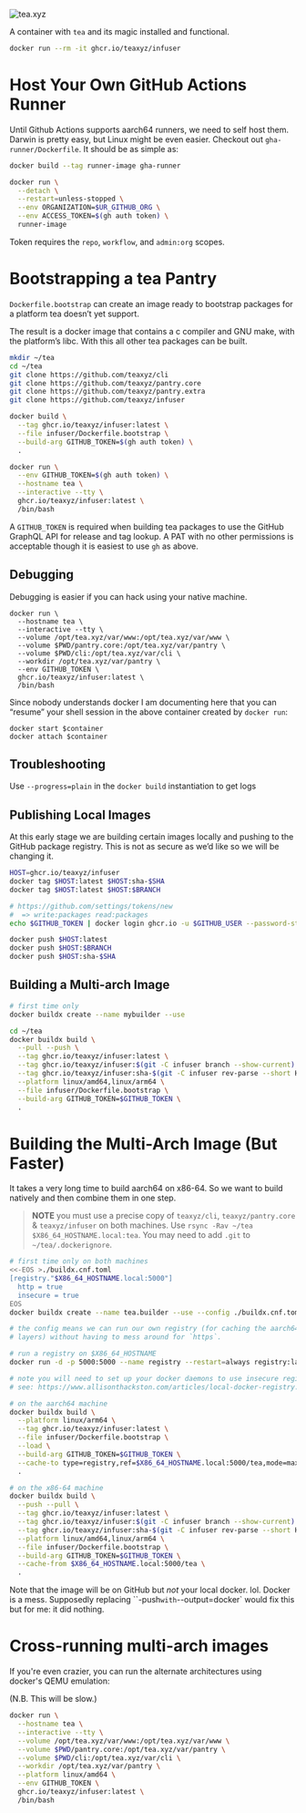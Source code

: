 ![tea.xyz](https://tea.xyz/banner.png)

A container with `tea` and its magic installed and functional.

```sh
docker run --rm -it ghcr.io/teaxyz/infuser
```

# Host Your Own GitHub Actions Runner

Until Github Actions supports aarch64 runners, we need to self host them.
Darwin is pretty easy, but Linux might be even easier. Checkout out
`gha-runner/Dockerfile`. It should be as simple as:

```sh
docker build --tag runner-image gha-runner

docker run \
  --detach \
  --restart=unless-stopped \
  --env ORGANIZATION=$UR_GITHUB_ORG \
  --env ACCESS_TOKEN=$(gh auth token) \
  runner-image
```

Token requires the `repo`, `workflow`, and `admin:org` scopes.


# Bootstrapping a tea Pantry

`Dockerfile.bootstrap` can create an image ready to bootstrap packages for a
platform tea doesn’t yet support.

The result is a docker image that contains a c compiler and GNU make, with the
platform’s libc. With this all other tea packages can be built.

```sh
mkdir ~/tea
cd ~/tea
git clone https://github.com/teaxyz/cli
git clone https://github.com/teaxyz/pantry.core
git clone https://github.com/teaxyz/pantry.extra
git clone https://github.com/teaxyz/infuser

docker build \
  --tag ghcr.io/teaxyz/infuser:latest \
  --file infuser/Dockerfile.bootstrap \
  --build-arg GITHUB_TOKEN=$(gh auth token) \
  .

docker run \
  --env GITHUB_TOKEN=$(gh auth token) \
  --hostname tea \
  --interactive --tty \
  ghcr.io/teaxyz/infuser:latest \
  /bin/bash
```

A `GITHUB_TOKEN` is required when building tea packages to use the GitHub
GraphQL API for release and tag lookup. A PAT with no other permissions is
acceptable though it is easiest to use `gh` as above.


Debugging
---------
Debugging is easier if you can hack using your native machine.

    docker run \
      --hostname tea \
      --interactive --tty \
      --volume /opt/tea.xyz/var/www:/opt/tea.xyz/var/www \
      --volume $PWD/pantry.core:/opt/tea.xyz/var/pantry \
      --volume $PWD/cli:/opt/tea.xyz/var/cli \
      --workdir /opt/tea.xyz/var/pantry \
      --env GITHUB_TOKEN \
      ghcr.io/teaxyz/infuser:latest \
      /bin/bash

Since nobody understands docker I am documenting here that you can
“resume” your shell session in the above container created by `docker run`:

    docker start $container
    docker attach $container


Troubleshooting
---------------
Use `--progress=plain` in the `docker build` instantiation to get logs


Publishing Local Images
-----------------------
At this early stage we are building certain images locally and pushing to
the GitHub package registry. This is not as secure as we’d like so we will be
changing it.

```sh
HOST=ghcr.io/teaxyz/infuser
docker tag $HOST:latest $HOST:sha-$SHA
docker tag $HOST:latest $HOST:$BRANCH

# https://github.com/settings/tokens/new
#  => write:packages read:packages
echo $GITHUB_TOKEN | docker login ghcr.io -u $GITHUB_USER --password-stdin

docker push $HOST:latest
docker push $HOST:$BRANCH
docker push $HOST:sha-$SHA
```

Building a Multi-arch Image
---------------------------

```sh
# first time only
docker buildx create --name mybuilder --use
```

```sh
cd ~/tea
docker buildx build \
  --pull --push \
  --tag ghcr.io/teaxyz/infuser:latest \
  --tag ghcr.io/teaxyz/infuser:$(git -C infuser branch --show-current) \
  --tag ghcr.io/teaxyz/infuser:sha-$(git -C infuser rev-parse --short HEAD) \
  --platform linux/amd64,linux/arm64 \
  --file infuser/Dockerfile.bootstrap \
  --build-arg GITHUB_TOKEN=$GITHUB_TOKEN \
  .
```

Building the Multi-Arch Image (But Faster)
==========================================

It takes a very long time to build aarch64 on x86-64. So we want to build
natively and then combine them in one step.

> **NOTE** you must use a precise copy of `teaxyz/cli`, `teaxyz/pantry.core` &
> `teaxyz/infuser` on both machines.
> Use `rsync -Rav ~/tea $X86_64_HOSTNAME.local:tea`.
> You may need to add `.git` to `~/tea/.dockerignore`.

```sh
# first time only on both machines
<<-EOS >./buildx.cnf.toml
[registry."$X86_64_HOSTNAME.local:5000"]
  http = true
  insecure = true
EOS
docker buildx create --name tea.builder --use --config ./buildx.cnf.toml

# the config means we can run our own registry (for caching the aarch64
# layers) without having to mess around for `https`.
```

```sh
# run a registry on $X86_64_HOSTNAME
docker run -d -p 5000:5000 --name registry --restart=always registry:latest

# note you will need to set up your docker daemons to use insecure registries
# see: https://www.allisonthackston.com/articles/local-docker-registry.html
```

```sh
# on the aarch64 machine
docker buildx build \
  --platform linux/arm64 \
  --tag ghcr.io/teaxyz/infuser:latest \
  --file infuser/Dockerfile.bootstrap \
  --load \
  --build-arg GITHUB_TOKEN=$GITHUB_TOKEN \
  --cache-to type=registry,ref=$X86_64_HOSTNAME.local:5000/tea,mode=max \
  .
```

```sh
# on the x86-64 machine
docker buildx build \
  --push --pull \
  --tag ghcr.io/teaxyz/infuser:latest \
  --tag ghcr.io/teaxyz/infuser:$(git -C infuser branch --show-current) \
  --tag ghcr.io/teaxyz/infuser:sha-$(git -C infuser rev-parse --short HEAD) \
  --platform linux/amd64,linux/arm64 \
  --file infuser/Dockerfile.bootstrap \
  --build-arg GITHUB_TOKEN=$GITHUB_TOKEN \
  --cache-from $X86_64_HOSTNAME.local:5000/tea \
  .
```

Note that the image will be on GitHub but *not* your local docker. lol.
Docker is a mess. Supposedly replacing ``-push` with `--output=docker` would
fix this but for me: it did nothing.

Cross-running multi-arch images
===============================

If you're even crazier, you can run the alternate architectures using docker's QEMU emulation:

(N.B. This will be slow.)

```sh
docker run \
  --hostname tea \
  --interactive --tty \
  --volume /opt/tea.xyz/var/www:/opt/tea.xyz/var/www \
  --volume $PWD/pantry.core:/opt/tea.xyz/var/pantry \
  --volume $PWD/cli:/opt/tea.xyz/var/cli \
  --workdir /opt/tea.xyz/var/pantry \
  --platform linux/amd64 \
  --env GITHUB_TOKEN \
  ghcr.io/teaxyz/infuser:latest \
  /bin/bash
```
